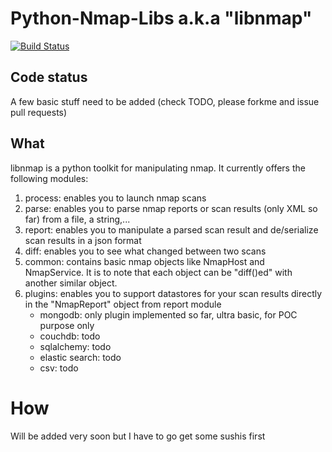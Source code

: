 # Python-Nmap-Libs a.k.a "libnmap"

[![Build Status](https://travis-ci.org/savon-noir/python-nmap-lib.png)](https://travis-ci.org/savon-noir/python-nmap-lib)

## Code status
A few basic stuff need to be added (check TODO, please forkme and issue pull
requests)

## What

libnmap is a python toolkit for manipulating nmap. It currently offers the following modules:
1. process: enables you to launch nmap scans
2. parse: enables you to parse nmap reports or scan results (only XML so far) from a file, a string,...
3. report: enables you to manipulate a parsed scan result and de/serialize scan results in a json format
4. diff: enables you to see what changed between two scans
5. common: contains basic nmap objects like NmapHost and NmapService. It is to note that each object can be "diff()ed" with another similar object.
6. plugins: enables you to support datastores for your scan results directly in the "NmapReport" object from report module
    - mongodb: only plugin implemented so far, ultra basic, for POC purpose only
    - couchdb: todo
    - sqlalchemy: todo
    - elastic search: todo
    - csv: todo

How
===
Will be added very soon but I have to go get some sushis first
